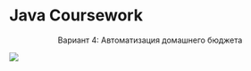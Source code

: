# Java Coursework
<p align = "center">
  Вариант 4: Автоматизация домашнего бюджета
</p>
<div>
    <img src="https://i.imgur.com/LWfbVyF.png"/>
</div>
